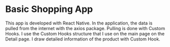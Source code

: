 # Basic Shopping App
This app is developed with React Native. In the application, the data is pulled from the internet with the axios package. Pulling is done with Custom Hooks.
I use the Custom Hooks structure that I use on the main page on the Detail page. I draw detailed information of the product with Custom Hook.
